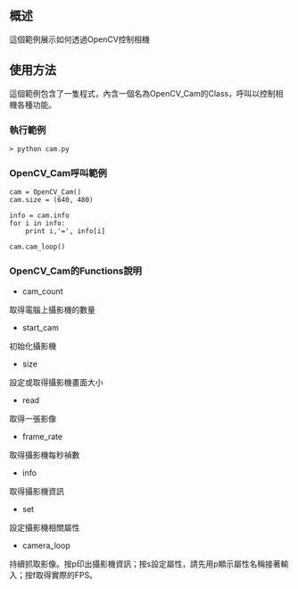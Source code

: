 ## 概述

這個範例展示如何透過OpenCV控制相機

## 使用方法

這個範例包含了一隻程式，內含一個名為OpenCV_Cam的Class，呼叫以控制相機各種功能。

### 執行範例

	> python cam.py

### OpenCV_Cam呼叫範例

    cam = OpenCV_Cam()
    cam.size = (640, 480)

    info = cam.info
    for i in info:
        print i,'=', info[i]
    
    cam.cam_loop()

### OpenCV_Cam的Functions說明

- cam_count

取得電腦上攝影機的數量

- start_cam

初始化攝影機

- size

設定或取得攝影機畫面大小

- read

取得一張影像

- frame_rate

取得攝影機每秒禎數

- info

取得攝影機資訊

- set

設定攝影機相關屬性

- camera_loop

持續抓取影像。按p印出攝影機資訊；按s設定屬性，請先用p顯示屬性名稱接著輸入；按f取得實際的FPS。
